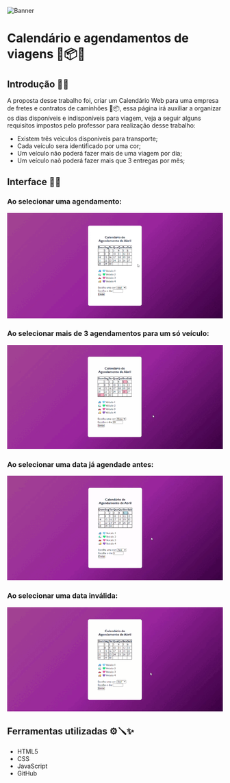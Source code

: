 ![Banner](IMG/Banner.png)
# Calendário e agendamentos de viagens 🚛📦✨
<link rel="stylesheet" href="https://cdn.jsdelivr.net/npm/bootstrap-icons@1.11.3/font/bootstrap-icons.min.css">
   
## Introdução 🚀✨
A proposta desse trabalho foi, criar um Calendário Web para uma empresa de fretes e contratos de caminhões 🚛📦,
essa página irá auxiliar a organizar os dias disponíveis e indisponíveis para viagem, veja a seguir alguns requisitos impostos pelo professor para realização desse trabalho:
* Existem três veìculos disponiveis para transporte;
* Cada veículo sera identificado por uma cor;
* Um veículo não poderá fazer mais de uma viagem por dia;
* Um veículo naõ poderá fazer mais que 3 entregas por mês;

## Interface 🥽✨
### Ao selecionar uma agendamento:
![Gif Animado](GIF/GIF-INTERFACE.gif)
### Ao selecionar mais de 3 agendamentos para um só veículo:
![Alert 1](GIF/Alert.gif)
### Ao selecionar uma data já agendade antes:
![Alert 2](GIF/Data.gif)
### Ao selecionar uma data inválida:
![Alert 3](GIF/Erro%20invalido.gif)




## Ferramentas utilizadas ⚙️🪛✨
* HTML5 
* CSS 
* JavaScript 
* GitHub 





